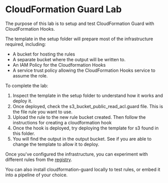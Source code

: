 # CloudFormation Guard Lab
The purpose of this lab is to setup and test CloudFormation Guard with CloudFormation Hooks.

The template in the setup folder will prepare most of the infrastructure required, including:
* A bucket for hosting the rules
* A separate bucket where the output will be written to.
* An IAM Policy for the Cloudformation Hooks
* A service trust policy allowing the CloudFormation Hooks service to assume the role.


To complete the lab:
1. Inspect the template in the setup folder to understand how it works and deploy it.
2. Once deployed, check the s3_bucket_public_read_acl.guard file. This is the file rule you want to use.
3. Upload the rule to the new rule bucket created. Then follow the instructions for creating a cloudformation hook
4. Once the hook is deployed, try deploying the template for s3 found in this folder. 
5. You will find the output in the output bucket. See if you are able to change the template to allow it to deploy. 

Once you've configured the infrastructure, you can experiment with different rules from the [registry](https://github.com/aws-cloudformation/aws-guard-rules-registry/tree/main). 

You can also install cloudformation-guard locally to test rules, or embed it into a pipeline of your choice.

